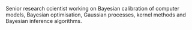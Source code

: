 Senior research ccientist working on Bayesian calibration of computer models, Bayesian optimisation, Gaussian processes, kernel methods and Bayesian inference algorithms. 





